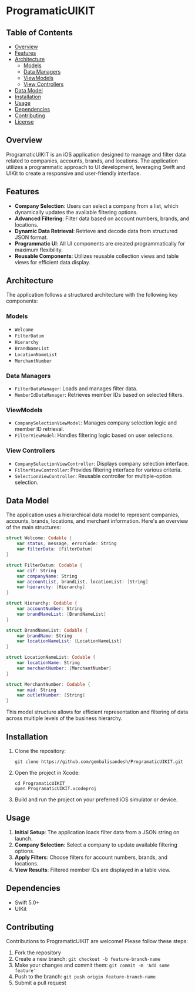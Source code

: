 # ProgramaticUIKIT

## Table of Contents
- [Overview](#overview)
- [Features](#features)
- [Architecture](#architecture)
  - [Models](#models)
  - [Data Managers](#data-managers)
  - [ViewModels](#viewmodels)
  - [View Controllers](#view-controllers)
- [Data Model](#data-model)
- [Installation](#installation)
- [Usage](#usage)
- [Dependencies](#dependencies)
- [Contributing](#contributing)
- [License](#license)

## Overview

ProgramaticUIKIT is an iOS application designed to manage and filter data related to companies, accounts, brands, and locations. The application utilizes a programmatic approach to UI development, leveraging Swift and UIKit to create a responsive and user-friendly interface.

## Features

- **Company Selection**: Users can select a company from a list, which dynamically updates the available filtering options.
- **Advanced Filtering**: Filter data based on account numbers, brands, and locations.
- **Dynamic Data Retrieval**: Retrieve and decode data from structured JSON format.
- **Programmatic UI**: All UI components are created programmatically for maximum flexibility.
- **Reusable Components**: Utilizes reusable collection views and table views for efficient data display.

## Architecture

The application follows a structured architecture with the following key components:

### Models
- `Welcome`
- `FilterDatum`
- `Hierarchy`
- `BrandNameList`
- `LocationNameList`
- `MerchantNumber`

### Data Managers
- `FilterDataManager`: Loads and manages filter data.
- `MemberIdDataManager`: Retrieves member IDs based on selected filters.

### ViewModels
- `CompanySelectionViewModel`: Manages company selection logic and member ID retrieval.
- `FilterViewModel`: Handles filtering logic based on user selections.

### View Controllers
- `CompanySelectionViewController`: Displays company selection interface.
- `FilterViewController`: Provides filtering interface for various criteria.
- `SelectionViewController`: Reusable controller for multiple-option selection.

## Data Model

The application uses a hierarchical data model to represent companies, accounts, brands, locations, and merchant information. Here's an overview of the main structures:

```swift
struct Welcome: Codable {
    var status, message, errorCode: String
    var filterData: [FilterDatum]
}

struct FilterDatum: Codable {
    var cif: String
    var companyName: String
    var accountList, brandList, locationList: [String]
    var hierarchy: [Hierarchy]
}

struct Hierarchy: Codable {
    var accountNumber: String
    var brandNameList: [BrandNameList]
}

struct BrandNameList: Codable {
    var brandName: String
    var locationNameList: [LocationNameList]
}

struct LocationNameList: Codable {
    var locationName: String
    var merchantNumber: [MerchantNumber]
}

struct MerchantNumber: Codable {
    var mid: String
    var outletNumber: [String]
}
```

This model structure allows for efficient representation and filtering of data across multiple levels of the business hierarchy.

## Installation

1. Clone the repository:
   ```
   git clone https://github.com/gembalisandesh/ProgramaticUIKIT.git
   ```
2. Open the project in Xcode:
   ```
   cd ProgramaticUIKIT
   open ProgramaticUIKIT.xcodeproj
   ```
3. Build and run the project on your preferred iOS simulator or device.

## Usage

1. **Initial Setup**: The application loads filter data from a JSON string on launch.
2. **Company Selection**: Select a company to update available filtering options.
3. **Apply Filters**: Choose filters for account numbers, brands, and locations.
4. **View Results**: Filtered member IDs are displayed in a table view.

## Dependencies

- Swift 5.0+
- UIKit

## Contributing

Contributions to ProgramaticUIKIT are welcome! Please follow these steps:

1. Fork the repository
2. Create a new branch: `git checkout -b feature-branch-name`
3. Make your changes and commit them: `git commit -m 'Add some feature'`
4. Push to the branch: `git push origin feature-branch-name`
5. Submit a pull request
